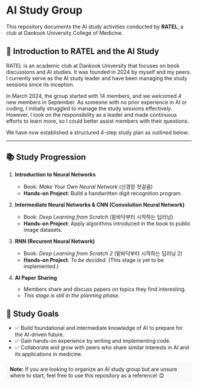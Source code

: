 # AI Study Group

This repository documents the AI study activities conducted by **RATEL**, a club at Dankook University College of Medicine.

## 🐾 Introduction to RATEL and the AI Study

RATEL is an academic club at Dankook University that focuses on book discussions and AI studies. It was founded in 2024 by myself and my peers. I currently serve as the AI study leader and have been managing the study sessions since its inception.

In March 2024, the group started with 14 members, and we welcomed 4 new members in September. As someone with no prior experience in AI or coding, I initially struggled to manage the study sessions effectively. However, I took on the responsibility as a leader and made continuous efforts to learn more, so I could better assist members with their questions.

We have now established a structured 4-step study plan as outlined below.

---

## 📚 Study Progression

1. **Introduction to Neural Networks**
   
   - Book: *Make Your Own Neural Network* (신경망 첫걸음)
   - **Hands-on Project**: Build a handwritten digit recognition program.

2. **Intermediate Neural Networks & CNN (Convolution Neural Network)**
   
   - Book: *Deep Learning from Scratch* (밑바닥부터 시작하는 딥러닝)
   - **Hands-on Project**: Apply algorithms introduced in the book to public image datasets.
     
3. **RNN (Recurent Neural Network)**
   - Book: *Deep Learning from Scratch 2* (밑바닥부터 시작하는 딥러닝 2)
   - **Hands-on Project**: *To be decided.* (This stage is yet to be implemented.)

4. **AI Paper Sharing**  
   - Members share and discuss papers on topics they find interesting.  
   - *This stage is still in the planning phase.*

## 🎯 Study Goals

- ✅ Build foundational and intermediate knowledge of AI to prepare for the AI-driven future.  
- ✅ Gain hands-on experience by writing and implementing code.  
- ✅ Collaborate and grow with peers who share similar interests in AI and its applications in medicine. 

<div style="background-color: #f9f9f9; padding: 10px; border-radius: 5px;">
<b>Note:</b> If you are looking to organize an AI study group but are unsure where to start, feel free to use this repository as a reference! 😊
</div>
